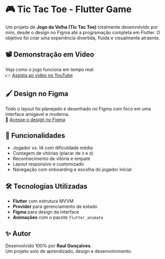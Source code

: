 # 🎮 Tic Tac Toe - Flutter Game

Um projeto de **Jogo da Velha (Tic Tac Toe)** totalmente desenvolvido por mim, desde o design no Figma até a programação completa em Flutter. O objetivo foi criar uma experiência divertida, fluida e visualmente atraente.

## 📽️ Demonstração em Vídeo

Veja como o jogo funciona em tempo real:  
👉 [Assista ao vídeo no YouTube](https://youtube.com/shorts/erb4uhPv1KQ?feature=share)

## 🖌️ Design no Figma

Todo o layout foi planejado e desenhado no Figma com foco em uma interface amigável e moderna.  
🔗 [Acesse o design no Figma](https://www.figma.com/design/nFice3gNHpLMPeCSUEymvX/Tic-Tae-Tooe?node-id=0-1&t=e0EWIm6QL20gj9RG-1)

## 🚀 Funcionalidades

- Jogador vs. IA com dificuldade média
- Contagem de vitórias (placar de `X` e `O`)
- Reconhecimento de vitória e empate
- Layout responsivo e customizado
- Navegação com onboarding e escolha do jogador inicial

## 🛠️ Tecnologias Utilizadas

- **Flutter** com estrutura MVVM
- **Provider** para gerenciamento de estado
- **Figma** para design da interface
- **Animações** com o pacote `flutter_animate`

## ✨ Autor

Desenvolvido 100% por **Raul Gonçalves**.  
Um projeto solo de aprendizado, design e desenvolvimento.
